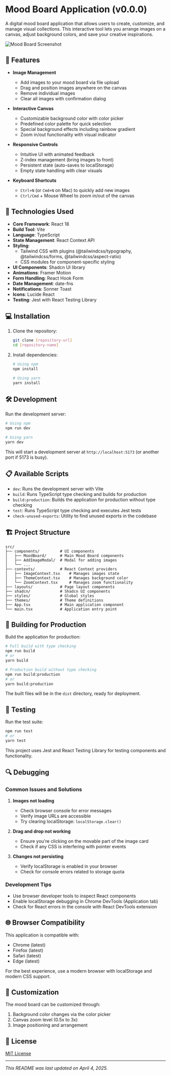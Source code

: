 # Mood Board Application (v0.0.0)

A digital mood board application that allows users to create, customize, and manage visual collections. This interactive
tool lets you arrange images on a canvas, adjust background colors, and save your creative inspirations.

![Mood Board Screenshot](images/screenshot.png)

## 🌟 Features

- **Image Management**
    - Add images to your mood board via file upload
    - Drag and position images anywhere on the canvas
    - Remove individual images
    - Clear all images with confirmation dialog

- **Interactive Canvas**
    - Customizable background color with color picker
    - Predefined color palette for quick selection
    - Special background effects including rainbow gradient
    - Zoom in/out functionality with visual indicator

- **Responsive Controls**
    - Intuitive UI with animated feedback
    - Z-index management (bring images to front)
    - Persistent state (auto-saves to localStorage)
    - Empty state handling with clear visuals

- **Keyboard Shortcuts**
    - `Ctrl+N` (or `Cmd+N` on Mac) to quickly add new images
    - `Ctrl/Cmd` + Mouse Wheel to zoom in/out of the canvas

## 🚀 Technologies Used

- **Core Framework**: React 18
- **Build Tool**: Vite
- **Language**: TypeScript
- **State Management**: React Context API
- **Styling**:
    - Tailwind CSS with plugins (@tailwindcss/typography, @tailwindcss/forms, @tailwindcss/aspect-ratio)
    - CSS modules for component-specific styling
- **UI Components**: Shadcn UI library
- **Animations**: Framer Motion
- **Form Handling**: React Hook Form
- **Date Management**: date-fns
- **Notifications**: Sonner Toast
- **Icons**: Lucide React
- **Testing**: Jest with React Testing Library

## 💻 Installation

1. Clone the repository:
   ```bash
   git clone [repository-url]
   cd [repository-name]
   ```

2. Install dependencies:
   ```bash
   # Using npm
   npm install

   # Using yarn
   yarn install
   ```

## 🛠️ Development

Run the development server:

```bash
# Using npm
npm run dev

# Using yarn
yarn dev
```

This will start a development server at `http://localhost:5173` (or another port if 5173 is busy).

## 📋 Available Scripts

- `dev`: Runs the development server with Vite
- `build`: Runs TypeScript type checking and builds for production
- `build:production`: Builds the application for production without type checking
- `test`: Runs TypeScript type checking and executes Jest tests
- `check-unused-exports`: Utility to find unused exports in the codebase

## 🏗️ Project Structure

```
src/
├── components/         # UI components
│   ├── MoodBoard/      # Main Mood Board components
│   ├── AddImageModal/  # Modal for adding images
│   └── ...            
├── contexts/           # React Context providers
│   ├── ImageContext.tsx    # Manages images state
│   ├── ThemeContext.tsx    # Manages background color
│   └── ZoomContext.tsx     # Manages zoom functionality
├── layouts/            # Page layout components
├── shadcn/             # Shadcn UI components
├── styles/             # Global styles
├── themes/             # Theme definitions
├── App.tsx             # Main application component
└── main.tsx            # Application entry point
```

## 🔨 Building for Production

Build the application for production:

```bash
# Full build with type checking
npm run build
# or
yarn build

# Production build without type checking
npm run build:production
# or
yarn build:production
```

The built files will be in the `dist` directory, ready for deployment.

## 🧪 Testing

Run the test suite:

```bash
npm run test
# or
yarn test
```

This project uses Jest and React Testing Library for testing components and functionality.

## 🔍 Debugging

### Common Issues and Solutions

1. **Images not loading**
    - Check browser console for error messages
    - Verify image URLs are accessible
    - Try clearing localStorage: `localStorage.clear()`

2. **Drag and drop not working**
    - Ensure you're clicking on the movable part of the image card
    - Check if any CSS is interfering with pointer events

3. **Changes not persisting**
    - Verify localStorage is enabled in your browser
    - Check for console errors related to storage quota

### Development Tips

- Use browser developer tools to inspect React components
- Enable localStorage debugging in Chrome DevTools (Application tab)
- Check for React errors in the console with React DevTools extension

## 🌐 Browser Compatibility

This application is compatible with:

- Chrome (latest)
- Firefox (latest)
- Safari (latest)
- Edge (latest)

For the best experience, use a modern browser with localStorage and modern CSS support.

## 🔧 Customization

The mood board can be customized through:

1. Background color changes via the color picker
2. Canvas zoom level (0.5x to 3x)
3. Image positioning and arrangement

## 📝 License

[MIT License](LICENSE)

---

*This README was last updated on April 4, 2025.*
